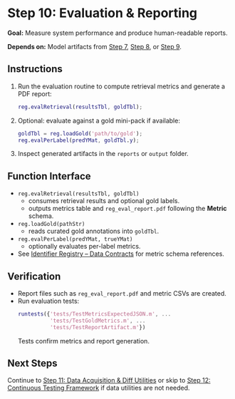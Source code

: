 # Step 10: Evaluation & Reporting

**Goal:** Measure system performance and produce human-readable reports.

**Depends on:** Model artifacts from [Step 7](step07_baseline_classifier.md), [Step 8](step08_projection_head.md), or [Step 9](step09_encoder_finetuning.md).

## Instructions
1. Run the evaluation routine to compute retrieval metrics and generate a PDF report:
   ```matlab
   reg.evalRetrieval(resultsTbl, goldTbl);
   ```
2. Optional: evaluate against a gold mini-pack if available:
   ```matlab
   goldTbl = reg.loadGold('path/to/gold');
   reg.evalPerLabel(predYMat, goldTbl.y);
   ```
3. Inspect generated artifacts in the `reports` or `output` folder.

## Function Interface
- `reg.evalRetrieval(resultsTbl, goldTbl)`
  - consumes retrieval results and optional gold labels.
  - outputs metrics table and `reg_eval_report.pdf` following the **Metric** schema.
- `reg.loadGold(pathStr)`
  - reads curated gold annotations into `goldTbl`.
- `reg.evalPerLabel(predYMat, trueYMat)`
  - optionally evaluates per-label metrics.
- See [Identifier Registry – Data Contracts](identifier_registry.md#data-contracts) for metric schema references.

## Verification
- Report files such as `reg_eval_report.pdf` and metric CSVs are created.
- Run evaluation tests:
  ```matlab
  runtests({'tests/TestMetricsExpectedJSON.m', ...
            'tests/TestGoldMetrics.m', ...
            'tests/TestReportArtifact.m'})
  ```
  Tests confirm metrics and report generation.

## Next Steps
Continue to [Step 11: Data Acquisition & Diff Utilities](step11_data_acquisition_diffs.md) or skip to [Step 12: Continuous Testing Framework](step12_continuous_testing.md) if data utilities are not needed.
